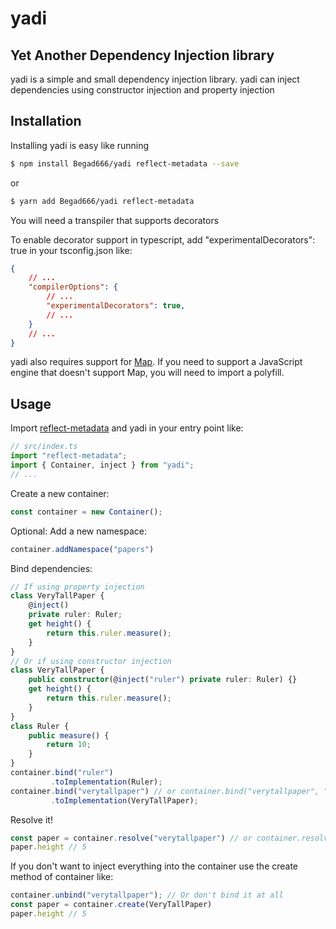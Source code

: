 # yadi
## Yet Another Dependency Injection library
yadi is a simple and small dependency injection library.
yadi can inject dependencies using constructor injection and property injection
## Installation
Installing yadi is easy like running
```bash
$ npm install Begad666/yadi reflect-metadata --save
```
or
```bash
$ yarn add Begad666/yadi reflect-metadata
```
You will need a transpiler that supports decorators

To enable decorator support in typescript, add "experimentalDecorators": true in your tsconfig.json like:
```json
{
	// ...
	"compilerOptions": {
		// ...
		"experimentalDecorators": true,
		// ...
	}
	// ...
}
```
yadi also requires support for [Map](https://developer.mozilla.org/en/docs/Web/JavaScript/Reference/Global_Objects/Map). If you need to support a JavaScript engine that doesn't support Map, you will need to import a polyfill.
## Usage
Import [reflect-metadata](https://github.com/rbuckton/reflect-metadata) and yadi in your entry point like:
```ts
// src/index.ts
import "reflect-metadata";
import { Container, inject } from "yadi";
// ...
```
Create a new container:
```ts
const container = new Container();
```
Optional: Add a new namespace:
```ts
container.addNamespace("papers")
```
Bind dependencies:
```ts
// If using property injection
class VeryTallPaper {
	@inject()
	private ruler: Ruler;
	get height() {
		return this.ruler.measure();
	}
}
// Or if using constructor injection
class VeryTallPaper {
	public constructor(@inject("ruler") private ruler: Ruler) {}
	get height() {
		return this.ruler.measure();
	}
}
class Ruler {
	public measure() {
		return 10;
	}
}
container.bind("ruler")
		 .toImplementation(Ruler);
container.bind("verytallpaper") // or container.bind("verytallpaper", "papers") if using namespaces
		 .toImplementation(VeryTallPaper);
```
Resolve it!
```ts
const paper = container.resolve("verytallpaper") // or container.resolve("papers:verytallpaper") if using namespaces
paper.height // 5
```
If you don't want to inject everything into the container use the create method of container like:
```ts
container.unbind("verytallpaper"); // Or don't bind it at all
const paper = container.create(VeryTallPaper)
paper.height // 5
```